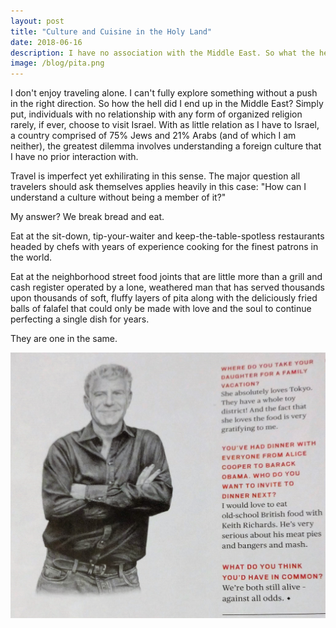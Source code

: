 ```yaml
---
layout: post
title: "Culture and Cuisine in the Holy Land"
date: 2018-06-16
description: I have no association with the Middle East. So what the hell am I doing here?
image: /blog/pita.png
---
```

I don't enjoy traveling alone. I can't fully explore something without a push in the right direction. So how the hell did I end up in the Middle East? Simply put, individuals with no relationship with any form of organized religion rarely, if ever, choose to visit Israel. With as little relation as I have to Israel, a country comprised of 75% Jews and 21% Arabs (and of which I am neither), the greatest dilemma involves understanding a foreign culture that I have no prior interaction with.

Travel is imperfect yet exhilirating in this sense. The major question all travelers should ask themselves applies heavily in this case: "How can I understand a culture without being a member of it?"

My answer? We break bread and eat. 

Eat at the sit-down, tip-your-waiter and keep-the-table-spotless restaurants headed by chefs with years of experience cooking for the finest patrons in the world.

Eat at the neighborhood street food joints that are little more than a grill and cash register operated by a lone, weathered man that has served thousands upon thousands of soft, fluffy layers of pita along with the deliciously fried balls of falafel that could only be made with love and the soul to continue perfecting a single dish for years.

They are one in the same.

![Thank you, Mr. Bourdain. You may be gone but you're still *alive*.]( /blog/anthony.png )
